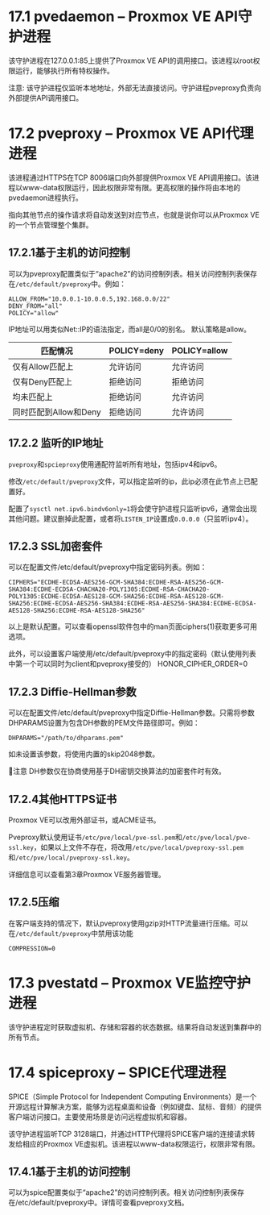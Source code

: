 # 17.1 pvedaemon – Proxmox VE API守护进程

该守护进程在127.0.0.1:85上提供了Proxmox VE API的调用接口。该进程以root权限运行，能够执行所有特权操作。
	
注意: 该守护进程仅监听本地地址，外部无法直接访问。守护进程pveproxy负责向外部提供API调用接口。

# 17.2 pveproxy – Proxmox VE API代理进程

该进程通过HTTPS在TCP 8006端口向外部提供Proxmox VE API调用接口。该进程以www-data权限运行，因此权限非常有限。更高权限的操作将由本地的pvedaemon进程执行。

指向其他节点的操作请求将自动发送到对应节点，也就是说你可以从Proxmox VE的一个节点管理整个集群。

## 17.2.1基于主机的访问控制
可以为pveproxy配置类似于“apache2”的访问控制列表。相关访问控制列表保存在`/etc/default/pveproxy`中。例如：

```
ALLOW_FROM="10.0.0.1-10.0.0.5,192.168.0.0/22"
DENY_FROM="all"
POLICY="allow"
```

IP地址可以用类似Net::IP的语法指定，而all是0/0的别名。
默认策略是allow。

| 匹配情况            | POLICY=deny | POLICY=allow  |
|-----------------|-------------|---------------|
| 仅有Allow匹配上      | 允许访问        | 允许访问          |
| 仅有Deny匹配上       | 拒绝访问        | 拒绝访问          |
| 均未匹配上           | 拒绝访问        | 允许访问          |
| 同时匹配到Allow和Deny | 拒绝访问        | 允许访问          |

## 17.2.2 监听的IP地址

`pveproxy`和`spcieproxy`使用通配符监听所有地址，包括ipv4和ipv6。

修改`/etc/default/pveproxy`文件，可以指定监听的ip，此ip必须在此节点上已配置好。

配置了`sysctl net.ipv6.bindv6only=1`将会使守护进程只监听ipv6，通常会出现其他问题。建议删掉此配置，或者将`LISTEN_IP`设置成`0.0.0.0`（只监听ipv4）。



## 17.2.3 SSL加密套件
可以在配置文件/etc/default/pveproxy中指定密码列表。例如：

```
CIPHERS="ECDHE-ECDSA-AES256-GCM-SHA384:ECDHE-RSA-AES256-GCM-SHA384:ECDHE-ECDSA-CHACHA20-POLY1305:ECDHE-RSA-CHACHA20-POLY1305:ECDHE-ECDSA-AES128-GCM-SHA256:ECDHE-RSA-AES128-GCM-SHA256:ECDHE-ECDSA-AES256-SHA384:ECDHE-RSA-AES256-SHA384:ECDHE-ECDSA-AES128-SHA256:ECDHE-RSA-AES128-SHA256"
```

以上是默认配置。可以查看openssl软件包中的man页面ciphers(1)获取更多可用选项。

此外，可以设置客户端使用/etc/default/pveproxy中的指定密码（默认使用列表中第一个可以同时为client和pveproxy接受的）
HONOR_CIPHER_ORDER=0

## 17.2.3 Diffie-Hellman参数

可以在配置文件/etc/default/pveproxy中指定Diffie-Hellman参数。只需将参数DHPARAMS设置为包含DH参数的PEM文件路径即可。例如：

```
DHPARAMS="/path/to/dhparams.pem"
```

如未设置该参数，将使用内置的skip2048参数。
	
注意
DH参数仅在协商使用基于DH密钥交换算法的加密套件时有效。

## 17.2.4其他HTTPS证书

Proxmox VE可以改用外部证书，或ACME证书。

Pveproxy默认使用证书`/etc/pve/local/pve-ssl.pem`和`/etc/pve/local/pve-ssl.key`，如果以上文件不存在，将改用`/etc/pve/local/pveproxy-ssl.pem`和`/etc/pve/local/pveproxy-ssl.key`。

详细信息可以查看第3章Proxmox VE服务器管理。

## 17.2.5压缩

在客户端支持的情况下，默认pveproxy使用gzip对HTTP流量进行压缩。可以在`/etc/default/pveproxy`中禁用该功能

```
COMPRESSION=0
```

# 17.3 pvestatd – Proxmox VE监控守护进程

该守护进程定时获取虚拟机、存储和容器的状态数据。结果将自动发送到集群中的所有节点。

# 17.4 spiceproxy – SPICE代理进程

SPICE（Simple Protocol for Independent Computing Environments）是一个开源远程计算解决方案，能够为远程桌面和设备（例如键盘、鼠标、音频）的提供客户端访问接口。主要使用场景是访问远程虚拟机和容器。

该守护进程监听TCP 3128端口，并通过HTTP代理将SPICE客户端的连接请求转发给相应的Proxmox VE虚拟机。该进程以www-data权限运行，权限非常有限。

## 17.4.1基于主机的访问控制

可以为spice配置类似于“apache2”的访问控制列表。相关访问控制列表保存在/etc/default/pveproxy中。详情可查看pveproxy文档。
